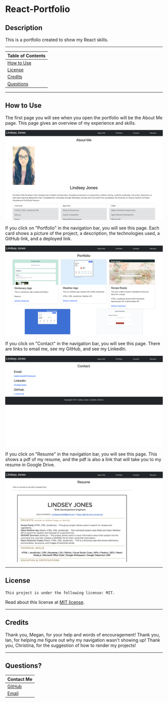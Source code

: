 # React-Portfolio

## Description

This is a portfolio created to show my React skills.

---

| Table of Contents       |
| ----------------------- |
| [How to Use](#usage)    |
| [License](#license)     |
| [Credits](#credits)     |
| [Questions](#questions) |

---

## How to Use

The first page you will see when you open the portfolio will be the About Me page. This page gives an overview of my experience and skills.

![About](./react-portfolio/public/images/Portfolio-About.png)

If you click on "Portfolio" in the navigation bar, you will see this page. Each card shows a picture of the project, a description, the technologies used, a GitHub link, and a deployed link.

![Projects](./react-portfolio/public/images/Portfolio-Projects.png)

If you click on "Contact" in the navigation bar, you will see this page. There are links to email me, see my GitHub, and see my LinkedIn.

![Contact](./react-portfolio/public/images/Portfolio-Contact.png)

If you click on "Resume" in the navigation bar, you will see this page. This shows a pdf of my resume, and the pdf is also a link that will take you to my resume in Google Drive.

![Resume](./react-portfolio/public/images/Portfolio-Resume.png)

---

## License

    This project is under the following license: MIT.

Read about this license at [MIT license](https://choosealicense.com/licenses/).

---

## Credits

Thank you, Megan, for your help and words of encouragement!
Thank you, Ian, for helping me figure out why my navigation wasn't showing up!
Thank you, Christina, for the suggestion of how to render my projects!

---

## Questions?

| Contact Me                                   |
| -------------------------------------------- |
| [GitHub](https://www.github.com/L-Jones-hub) |
| [Email](lindseyjones92@gmail.com)            |
